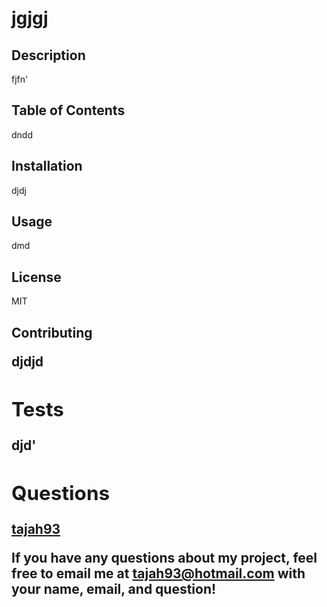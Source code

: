 
    
<h1>jgjgj</h1>

<h2>Description</h2>
        
fjfn'
       
<h2>Table of Contents</h2>
        
dndd
       
<h2>Installation</h2>
        
djdj
        
<h2>Usage</h2>
       
dmd
        
<h2>License</h2>
        
MIT
       
<h2>Contributing<h/2>
        
djdjd
        
<h2>Tests</h2>
        
djd'
        
<h2>Questions</h2>
        
<a class=git href=https://github.com/tajah93>tajah93</a>

If you have any questions about my project, feel free to email me at <a href=mailto:tajah93@hotmail.com> tajah93@hotmail.com</a> with your name, email, and question!
